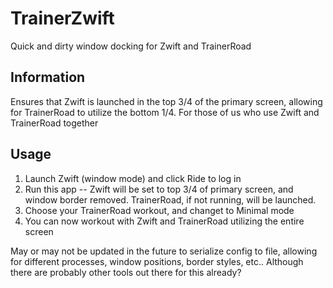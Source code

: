 # TrainerZwift
Quick and dirty window docking for Zwift and TrainerRoad

## Information

Ensures that Zwift is launched in the top 3/4 of the primary screen, allowing for TrainerRoad to utilize the bottom 1/4.  For those of us who use Zwift and TrainerRoad together

## Usage

1) Launch Zwift (window mode) and click Ride to log in
2) Run this app -- Zwift will be set to top 3/4 of primary screen, and window border removed. TrainerRoad, if not running, will be launched.
3) Choose your TrainerRoad workout, and changet to Minimal mode
4) You can now workout with Zwift and TrainerRoad utilizing the entire screen

May or may not be updated in the future to serialize config to file, allowing for different processes, window positions, border styles, etc.. Although there are probably other tools out there for this already?
